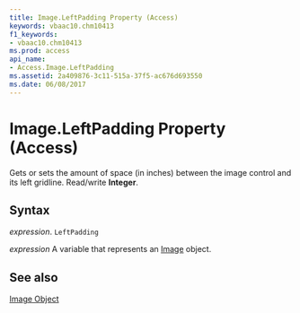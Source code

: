 ```yaml
---
title: Image.LeftPadding Property (Access)
keywords: vbaac10.chm10413
f1_keywords:
- vbaac10.chm10413
ms.prod: access
api_name:
- Access.Image.LeftPadding
ms.assetid: 2a409876-3c11-515a-37f5-ac676d693550
ms.date: 06/08/2017
---
```



# Image.LeftPadding Property (Access)

Gets or sets the amount of space (in inches) between the image control and its left gridline. Read/write  **Integer**.


## Syntax

 _expression_. `LeftPadding`

 _expression_ A variable that represents an [Image](./Access.Image.md) object.


## See also


[Image Object](Access.Image.md)

